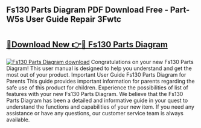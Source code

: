 ## Fs130 Parts Diagram PDF Download Free - Part-W5s User Guide Repair 3Fwtc

# <h2><a href="http://dfp91f.blite.top/?on=Fs130+Parts+Diagram">🔗Download New 👉🔴 Fs130 Parts Diagram</a></h2>

[![Fs130 Parts Diagram download](https://i.imgur.com/lujVjoI.png)](http://dfp91f.blite.top/?on=Fs130+Parts+Diagram)
Congratulations on your new Fs130 Parts Diagram! This user manual is designed to help you understand and get the most out of your product. Important User Guide Fs130 Parts Diagram for Parents This guide provides important information for parents regarding the safe use of this product for children. Experience the possibilities of list of features with your new Fs130 Parts Diagram. We believe that the Fs130 Parts Diagram has been a detailed and informative guide in your quest to understand the functions and capabilities of your new item. If you need any assistance or have any questions, our customer service team is always available.
